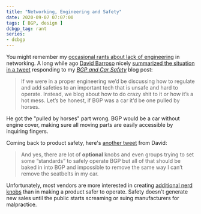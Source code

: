 ```yaml
---
title: "Networking, Engineering and Safety"
date: 2020-09-07 07:07:00
tags: [ BGP, design ]
dcbgp_tag: rant
series:
- dcbgp
---
```

You might remember my [occasional rants about lack of engineering](/2018/12/bifurcation-of-knowledge.html) in networking. A long while ago [David Barroso](https://www.ipspace.net/Author:David_Barroso) nicely [summarized the situation in a tweet](https://twitter.com/dbarrosop/status/1204306828500312064) responding to my _[BGP and Car Safety](/2019/12/bgp-and-car-safety.html)_ blog post:

> If we were in a proper engineering we’d be discussing how to regulate and add safeties to an important tech that is unsafe and hard to operate. Instead, we blog about how to do crazy shit to it or how it’s a hot mess. Let’s be honest, if BGP was a car it’d be one pulled by horses.
<!--more-->
He got the "pulled by horses" part wrong. BGP would be a car without engine cover, making sure all moving parts are easily accessible by inquiring fingers.

Coming back to product safety, here's [another tweet](https://twitter.com/dbarrosop/status/1204307534296821762) from David:

> And yes, there are lot of **optional** knobs and even groups trying to set some “standards” to safely operate BGP but all of that should be baked in into BGP and impossible to remove the same way I can’t remove the seatbelts in my car.

Unfortunately, most vendors are more interested in creating [additional nerd knobs](/2015/08/musing-on-nerd-knobs.html) than in making a product safer to operate. Safety doesn't generate new sales until the public starts screaming or suing manufacturers for malpractice.
